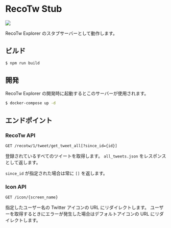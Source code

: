 RecoTw Stub
===========

[![][workflow-badge]][workflow-link]

RecoTw Explorer のスタブサーバーとして動作します。

## ビルド

```bash
$ npm run build
```

## 開発

RecoTw Explorer の開発時に起動するとこのサーバーが使用されます。

```bash
$ docker-compose up -d
```

## エンドポイント

### RecoTw API

```
GET /recotw/1/tweet/get_tweet_all[?since_id={id}]
```

登録されているすべてのツイートを取得します。
`all_tweets.json` をレスポンスとして返します。

`since_id` が指定された場合は常に `[]` を返します。

### Icon API

```
GET /icon/{screen_name}
```

指定したユーザー名の Twitter アイコンの URL にリダイレクトします。
ユーザーを取得するときにエラーが発生した場合はデフォルトアイコンの URL にリダイレクトします。

[workflow-link]:    https://github.com/RecoTwExplorer/RecoTwStub/actions?query=branch:master
[workflow-badge]:   https://img.shields.io/github/workflow/status/RecoTwExplorer/RecoTwStub/CI%20Workflow/master.svg?style=flat-square
